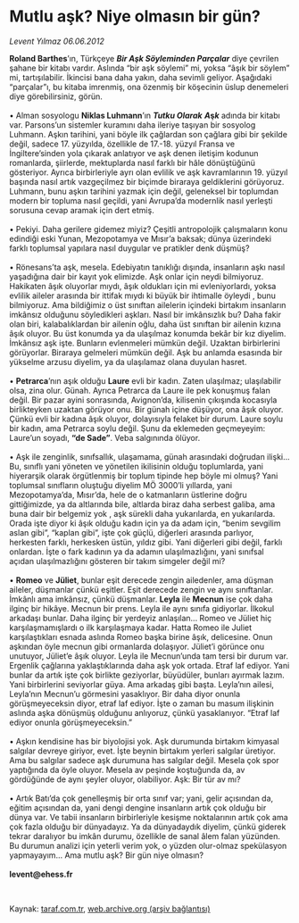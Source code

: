 # Mutlu aşk? Niye olmasın bir gün?

*Levent Yılmaz 06.06.2012*

<div class="yazi"><p><b>Roland Barthes</b>’ın, Türkçeye <b><i>Bir Aşk Söyleminden Parçalar</i></b> diye çevrilen şahane bir kitabı vardır. Aslında “bir aşk söylemi” mi, yoksa “âşık bir söylem” mi, tartışılabilir. İkincisi bana daha yakın, daha sevimli geliyor. Aşağıdaki “parçalar”ı, bu kitaba imrenmiş, ona özenmiş bir köşecinin üslup denemeleri diye görebilirsiniz, görün.<br/><br/>• Alman sosyologu <b>Niklas Luhmann</b>’ın <b><i>Tutku Olarak</i></b><i> <b>A</b></i><b>ş<i>k</i></b> adında bir kitabı var. Parsons’un sistemler kuramını daha ileriye taşıyan bir sosyolog Luhmann. Aşkın tarihini, yani böyle ilk çağlardan son çağlara gibi bir şekilde değil, sadece 17. yüzyılda, özellikle de 17.-18. yüzyıl Fransa ve İngiltere’sinden yola çıkarak anlatıyor ve aşk denen iletişim kodunun romanlarda, şiirlerde, mektuplarda nasıl farklı bir hâle dönüştüğünü gösteriyor. Ayrıca birbirleriyle ayrı olan evlilik ve aşk kavramlarının 19. yüzyıl başında nasıl artık vazgeçilmez bir biçimde biraraya geldiklerini görüyoruz. Luhmann, bunu aşkın tarihini yazmak için değil, geleneksel bir toplumdan modern bir topluma nasıl geçildi, yani Avrupa’da modernlik nasıl yerleşti sorusuna cevap aramak için dert etmiş.<br/><br/>• Pekiyi. Daha gerilere gidemez miyiz? Çeşitli antropolojik çalışmaların konu edindiği eski Yunan, Mezopotamya ve Mısır’a baksak; dünya üzerindeki farklı toplumsal yapılara nasıl duygular ve pratikler denk düşmüş?<br/><br/>• Rönesans’ta aşk, mesela. Edebiyatın tanıklığı dışında, insanların aşkı nasıl yaşadığına dair bir kayıt yok elimizde. Aşk onlar için neydi bilmiyoruz. Hakikaten âşık oluyorlar mıydı, âşık oldukları için mi evleniyorlardı, yoksa evlilik aileler arasında bir ittifak mıydı ki büyük bir ihtimalle öyleydi , bunu bilmiyoruz. Ama bildiğimiz o üst sınıftan ailelerin içindeki birtakım insanların imkânsız olduğunu söyledikleri aşkları. Nasıl bir imkânsızlık bu? Daha fakir olan biri, kalabalıklardan bir ailenin oğlu, daha üst sınıftan bir ailenin kızına âşık oluyor. Bu üst konumda ya da ulaşılmaz konumda bekâr bir kız diyelim. İmkânsız aşk işte. Bunların evlenmeleri mümkün değil. Uzaktan birbirlerini görüyorlar. Biraraya gelmeleri mümkün değil. Aşk bu anlamda esasında bir yükselme arzusu diyelim, ya da ulaşılamaz olana duyulan hasret.<br/><br/>• <b>Petrarca</b>’nın aşık olduğu <b>Laure</b> evli bir kadın. Zaten ulaşılmaz; ulaşılabilir olsa, zina olur. Günah. Ayrıca Petrarca da Laure ile pek konuşmuş falan değil. Bir pazar ayini sonrasında, Avignon’da, kilisenin çıkışında kocasıyla birlikteyken uzaktan görüyor onu. Bir günah içine düşüyor, ona âşık oluyor. Çünkü evli bir kadına âşık oluyor, dolayısıyla felaket bir durum. Laure soylu bir kadın, ama Petrarca soylu değil. Şunu da eklemeden geçmeyeyim: Laure’un soyadı, <b>“de Sade”</b>. Veba salgınında ölüyor.<br/><br/>• Aşk ile zenginlik, sınıfsallık, ulaşamama, günah arasındaki doğrudan ilişki... Bu, sınıflı yani yöneten ve yönetilen ikilisinin olduğu toplumlarda, yani hiyerarşik olarak örgütlenmiş bir toplum tipinde hep böyle mi olmuş? Yani toplumsal sınıfların oluştuğu diyelim MÖ 3000’li yıllarda, yani Mezopotamya’da, Mısır’da, hele de o katmanların üstlerine doğru gittiğimizde, ya da altlarında bile, altlarda biraz daha serbest galiba, ama buna dair bir belgemiz yok , aşk sürekli daha yukarılarda, en yukarılarda. Orada işte diyor ki âşık olduğu kadın için ya da adam için, “benim sevgilim aslan gibi”, “kaplan gibi”, işte çok güçlü, diğerleri arasında parlıyor, herkesten farklı, herkesken üstün, yıldız gibi. Yani diğerleri gibi değil, farklı onlardan. İşte o fark kadının ya da adamın ulaşılmazlığını, yani sınıfsal açıdan ulaşılmazlığını gösteren bir takım simgeler değil mi?<br/><br/>• <b>Romeo</b> ve <b>Jüliet</b>, bunlar eşit derecede zengin ailedenler, ama düşman aileler, düşmanlar çünkü eşitler. Eşit derecede zengin ve aynı sınıftanlar. İmkânlı ama imkânsız, çünkü düşmanlar. <b>Leyla</b> ile <b>Mecnun</b> ise çok daha ilginç bir hikâye. Mecnun bir prens. Leyla ile aynı sınıfa gidiyorlar. İlkokul arkadaşı bunlar. Daha ilginç bir yerdeyiz anlaşılan... Romeo ve Jüliet hiç karşılaşmamışlardı o ilk karşılaşmaya kadar. Hatta Romeo ile Juliet karşılaştıkları esnada aslında Romeo başka birine âşık, delicesine. Onun aşkından öyle mecnun gibi ormanlarda dolaşıyor. Jüliet’i görünce onu unutuyor, Jüliet’e âşık oluyor. Leyla ile Mecnun’unda tam tersi bir durum var. Ergenlik çağlarına yaklaştıklarında daha aşk yok ortada. Etraf laf ediyor. Yani bunlar da artık işte çok birlikte geziyorlar, büyüdüler, bunları ayırmak lazım. Yani birbirlerini seviyorlar güya. Ama arkadaş gibi başta. Leyla’nın ailesi, Leyla’nın Mecnun’u görmesini yasaklıyor. Bir daha diyor onunla görüşmeyeceksin diyor, etraf laf ediyor. İşte o zaman bu masum ilişkinin aslında aşka dönüşmüş olduğunu anlıyoruz, çünkü yasaklanıyor. “Etraf laf ediyor onunla görüşmeyeceksin.”<br/><br/>• Aşkın kendisine has bir biyolojisi yok. Aşk durumunda birtakım kimyasal salgılar devreye giriyor, evet. İşte beynin birtakım yerleri salgılar üretiyor. Ama bu salgılar sadece aşk durumuna has salgılar değil. Mesela çok spor yaptığında da öyle oluyor. Mesela av peşinde koştuğunda da, av gördüğünde de aynı şeyler oluyor, olabiliyor. Aşk: Bir tür av mı?<br/><br/>• Artık Batı’da çok genelleşmiş bir orta sınıf var; yani, gelir açısından da, eğitim açısından da, yani dengi dengine insanların artık çok olduğu bir dünya var. Ve tabii insanların birbirleriyle kesişme noktalarının artık çok ama çok fazla olduğu bir dünyadayız. Ya da dünyadaydık diyelim, çünkü giderek tekrar daralıyor bu imkân durumu, özellikle de sanal âlem falan yüzünden. Bu durumun analizi için yeterli verim yok, o yüzden olur-olmaz spekülasyon yapmayayım... Ama mutlu aşk? Bir gün niye olmasın?<br/><br/><b>levent@ehess.fr</b></p>
<p><b> </b></p>
</div>

Kaynak: [taraf.com.tr](http://www.taraf.com.tr/levent-yilmaz/makale-mutlu-ask-niye-olmasin-bir-gun.htm), [web.archive.org (arşiv bağlantısı)](http://web.archive.org/web/20131107152950/http://www.taraf.com.tr/levent-yilmaz/makale-mutlu-ask-niye-olmasin-bir-gun.htm)
